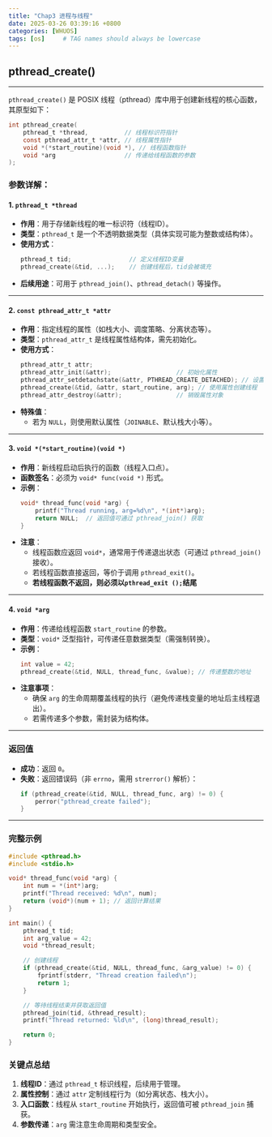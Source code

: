 ```yaml
---
title: "Chap3 进程与线程"
date: 2025-03-26 03:39:16 +0800
categories: [WHUOS]
tags: [os]     # TAG names should always be lowercase
---
```


pthread_create()
---
---

`pthread_create()` 是 POSIX 线程（pthread）库中用于创建新线程的核心函数，其原型如下：

```c
int pthread_create(
    pthread_t *thread,          // 线程标识符指针
    const pthread_attr_t *attr, // 线程属性指针
    void *(*start_routine)(void *), // 线程函数指针
    void *arg                   // 传递给线程函数的参数
);
```

### **参数详解**：

#### **1. `pthread_t *thread`**
- **作用**：用于存储新线程的唯一标识符（线程ID）。
- **类型**：`pthread_t` 是一个不透明数据类型（具体实现可能为整数或结构体）。
- **使用方式**：
  ```c
  pthread_t tid;                // 定义线程ID变量
  pthread_create(&tid, ...);    // 创建线程后，tid会被填充
  ```
- **后续用途**：可用于 `pthread_join()`、`pthread_detach()` 等操作。

---

#### **2. `const pthread_attr_t *attr`**
- **作用**：指定线程的属性（如栈大小、调度策略、分离状态等）。
- **类型**：`pthread_attr_t` 是线程属性结构体，需先初始化。
- **使用方式**：
  ```c
  pthread_attr_t attr;
  pthread_attr_init(&attr);                  // 初始化属性
  pthread_attr_setdetachstate(&attr, PTHREAD_CREATE_DETACHED); // 设置属性
  pthread_create(&tid, &attr, start_routine, arg); // 使用属性创建线程
  pthread_attr_destroy(&attr);               // 销毁属性对象
  ```
- **特殊值**：
  - 若为 `NULL`，则使用默认属性（`JOINABLE`、默认栈大小等）。

---

#### **3. `void *(*start_routine)(void *)`**
- **作用**：新线程启动后执行的函数（线程入口点）。
- **函数签名**：必须为 `void* func(void *)` 形式。
- **示例**：
  ```c
  void* thread_func(void *arg) {
      printf("Thread running, arg=%d\n", *(int*)arg);
      return NULL;  // 返回值可通过 pthread_join() 获取
  }
  ```
- **注意**：
  - 线程函数应返回 `void*`，通常用于传递退出状态（可通过 `pthread_join()` 接收）。
  - 若线程函数直接返回，等价于调用 `pthread_exit()`。
  - **若线程函数不返回，则必须以`pthread_exit ();`结尾**

---

#### **4. `void *arg`**
- **作用**：传递给线程函数 `start_routine` 的参数。
- **类型**：`void*` 泛型指针，可传递任意数据类型（需强制转换）。
- **示例**：
  ```c
  int value = 42;
  pthread_create(&tid, NULL, thread_func, &value); // 传递整数的地址
  ```
- **注意事项**：
  - 确保 `arg` 的生命周期覆盖线程的执行（避免传递栈变量的地址后主线程退出）。
  - 若需传递多个参数，需封装为结构体。

---

### **返回值**
- **成功**：返回 `0`。
- **失败**：返回错误码（非 `errno`，需用 `strerror()` 解析）：
  ```c
  if (pthread_create(&tid, NULL, thread_func, arg) != 0) {
      perror("pthread_create failed");
  }
  ```

---

### **完整示例**
```c
#include <pthread.h>
#include <stdio.h>

void* thread_func(void *arg) {
    int num = *(int*)arg;
    printf("Thread received: %d\n", num);
    return (void*)(num + 1); // 返回计算结果
}

int main() {
    pthread_t tid;
    int arg_value = 42;
    void *thread_result;

    // 创建线程
    if (pthread_create(&tid, NULL, thread_func, &arg_value) != 0) {
        fprintf(stderr, "Thread creation failed\n");
        return 1;
    }

    // 等待线程结束并获取返回值
    pthread_join(tid, &thread_result);
    printf("Thread returned: %ld\n", (long)thread_result);

    return 0;
}
```

### **关键点总结**
1. **线程ID**：通过 `pthread_t` 标识线程，后续用于管理。
2. **属性控制**：通过 `attr` 定制线程行为（如分离状态、栈大小）。
3. **入口函数**：线程从 `start_routine` 开始执行，返回值可被 `pthread_join` 捕获。
4. **参数传递**：`arg` 需注意生命周期和类型安全。
